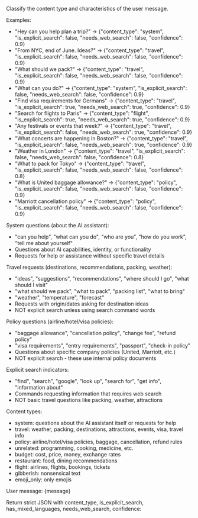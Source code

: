 Classify the content type and characteristics of the user message.

Examples:
- "Hey can you help plan a trip?" → {"content_type": "system", "is_explicit_search": false, "needs_web_search": false, "confidence": 0.9}
- "From NYC, end of June. Ideas?" → {"content_type": "travel", "is_explicit_search": false, "needs_web_search": false, "confidence": 0.9}
- "What should we pack?" → {"content_type": "travel", "is_explicit_search": false, "needs_web_search": false, "confidence": 0.9}
- "What can you do?" → {"content_type": "system", "is_explicit_search": false, "needs_web_search": false, "confidence": 0.9}
- "Find visa requirements for Germans" → {"content_type": "travel", "is_explicit_search": true, "needs_web_search": true, "confidence": 0.9}
- "Search for flights to Paris" → {"content_type": "flight", "is_explicit_search": true, "needs_web_search": true, "confidence": 0.9}
- "Any festivals or events that week?" → {"content_type": "travel", "is_explicit_search": false, "needs_web_search": true, "confidence": 0.9}
- "What concerts are happening in Boston?" → {"content_type": "travel", "is_explicit_search": false, "needs_web_search": true, "confidence": 0.9}
- "Weather in London" → {"content_type": "travel", "is_explicit_search": false, "needs_web_search": false, "confidence": 0.8}
- "What to pack for Tokyo" → {"content_type": "travel", "is_explicit_search": false, "needs_web_search": false, "confidence": 0.8}
- "What is United baggage allowance?" → {"content_type": "policy", "is_explicit_search": false, "needs_web_search": false, "confidence": 0.9}
- "Marriott cancellation policy" → {"content_type": "policy", "is_explicit_search": false, "needs_web_search": false, "confidence": 0.9}

System questions (about the AI assistant):
- "can you help", "what can you do", "who are you", "how do you work", "tell me about yourself"
- Questions about AI capabilities, identity, or functionality
- Requests for help or assistance without specific travel details

Travel requests (destinations, recommendations, packing, weather):
- "ideas", "suggestions", "recommendations", "where should I go", "what should I visit"
- "what should we pack", "what to pack", "packing list", "what to bring"
- "weather", "temperature", "forecast"
- Requests with origin/dates asking for destination ideas
- NOT explicit search unless using search command words

Policy questions (airline/hotel/visa policies):
- "baggage allowance", "cancellation policy", "change fee", "refund policy"
- "visa requirements", "entry requirements", "passport", "check-in policy"
- Questions about specific company policies (United, Marriott, etc.)
- NOT explicit search - these use internal policy documents

Explicit search indicators:
- "find", "search", "google", "look up", "search for", "get info", "information about"
- Commands requesting information that requires web search
- NOT basic travel questions like packing, weather, attractions

Content types:
- system: questions about the AI assistant itself or requests for help
- travel: weather, packing, destinations, attractions, events, visa, travel info
- policy: airline/hotel/visa policies, baggage, cancellation, refund rules
- unrelated: programming, cooking, medicine, etc.
- budget: cost, price, money, exchange rates
- restaurant: food, dining recommendations
- flight: airlines, flights, bookings, tickets
- gibberish: nonsensical text
- emoji_only: only emojis

User message: {message}

Return strict JSON with content_type, is_explicit_search, has_mixed_languages, needs_web_search, confidence:
